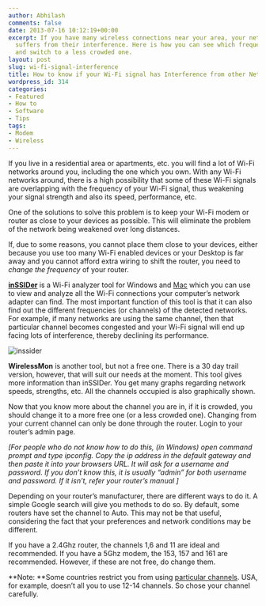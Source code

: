 ```yaml
---
author: Abhilash
comments: false
date: 2013-07-16 10:12:19+00:00
excerpt: If you have many wireless connections near your area, your network probably
  suffers from their interference. Here is how you can see which frequencies are populated
  and switch to a less crowded one.
layout: post
slug: wi-fi-signal-interference
title: How to know if your Wi-Fi signal has Interference from other Networks
wordpress_id: 314
categories:
- Featured
- How to
- Software
- Tips
tags:
- Modem
- Wireless
---
```


If you live in a residential area or apartments, etc. you will find a lot of Wi-Fi networks around you, including the one which you own. With any Wi-Fi networks around, there is a high possibility that some of these Wi-Fi signals are overlapping with the frequency of your Wi-Fi signal, thus weakening your signal strength and also its speed, performance, etc.

One of the solutions to solve this problem is to keep your Wi-Fi modem or router as close to your devices as possible. This will eliminate the problem of the network being weakened over long distances.

If, due to some reasons, you cannot place them close to your devices, either because you use too many Wi-Fi enabled devices or your Desktop is far away and you cannot afford extra wiring to shift the router, you need to _change the frequency_ of your router.

**[inSSIDer](http://www.metageek.net/products/inssider/)** is a Wi-Fi analyzer tool for Windows and [Mac](http://www.metageek.net/products/inssider-for-mac/) which you can use to view and analyze all the Wi-Fi connections your computer’s network adapter can find. The most important function of this tool is that it can also find out the different frequencies (or channels) of the detected networks. For example, if many networks are using the same channel, then that particular channel becomes congested and your Wi-Fi signal will end up facing lots of interference, thereby declining its performance.

![inssider](https://techcovered.github.io/images/inssider.png)

**WirelessMon** is another tool, but not a free one. There is a 30 day trail version, however, that will suit our needs at the moment. This tool gives more information than inSSIDer. You get many graphs regarding network speeds, strengths, etc. All the channels occupied is also graphically shown.

Now that you know more about the channel you are in, if it is crowded, you should change it to a more free one (or a less crowded one). Changing from your current channel can only be done through the router. Login to your router’s admin page.

_[For people who do not know how to do this, (in Windows) open command prompt and type ipconfig. Copy the ip address in the default gateway and then paste it into your browsers URL. It will ask for a username and password. If you don’t know this, it is usually “admin” for both username and password. If it isn’t, refer your router’s manual ]_

Depending on your router’s manufacturer, there are different ways to do it. A simple Google search will give you methods to do so. By default, some routers have set the channel to Auto. This may not be that useful, considering the fact that your preferences and network conditions may be different.

If you have a 2.4Ghz router, the channels 1,6 and 11 are ideal and recommended. If you have a 5Ghz modem, the 153, 157 and 161 are recommended. However, if these are not free, do change them.

**Note: **Some countries restrict you from using [particular channels](http://en.wikipedia.org/wiki/List_of_WLAN_channels). USA, for example, doesn’t all you to use 12-14 channels. So chose your channel carefully.
